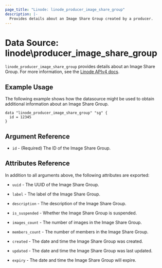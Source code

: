 ```yaml
---
page_title: "Linode: linode_producer_image_share_group"
description: |-
  Provides details about an Image Share Group created by a producer.
---
```


# Data Source: linode\producer\_image\_share\_group

`linode_producer_image_share_group` provides details about an Image Share Group.
For more information, see the [Linode APIv4 docs](TODO).


## Example Usage

The following example shows how the datasource might be used to obtain additional information about an Image Share Group.

```hcl
data "linode_producer_image_share_group" "sg" {
  id = 12345
}
```

## Argument Reference

* `id` - (Required) The ID of the Image Share Group.

## Attributes Reference

In addition to all arguments above, the following attributes are exported:

* `uuid` - The UUID of the Image Share Group.

* `label` - The label of the Image Share Group.

* `description` - The description of the Image Share Group.

* `is_suspended` - Whether the Image Share Group is suspended.

* `images_count` - The number of images in the Image Share Group.

* `members_count` - The number of members in the Image Share Group.

* `created` - The date and time the Image Share Group was created.

* `updated` - The date and time the Image Share Group was last updated.

* `expiry` - The date and time the Image Share Group will expire.
